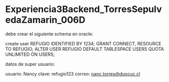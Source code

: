 # Experiencia3Backend_TorresSepulvedaZamarin_006D
debe crear el siguiente schema en oracle:


create user REFUGIO IDENTIFIED BY 1234; 
GRANT CONNECT, RESOURCE TO REFUGIO; 
ALTER USER REFUGIO DEFAULT TABLESPACE USERS QUOTA UNLIMITED ON USERS;

datos de super usuario:

usuario: Nancy
clave: refugio123
correo: nanc.torres@duocuc.cl

